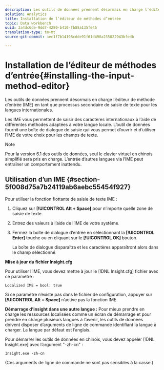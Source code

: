 ```yaml
---
description: Les outils de données prennent désormais en charge l’éditeur de méthode d’entrée (IME) en tant que processus secondaire de saisie de texte pour les langues internationales.
solution: Analytics
title: Installation de l’éditeur de méthodes d’entrée
topic: Data workbench
uuid: 2a4dc6de-9dd7-4280-b410-fb88a135fe45
translation-type: tm+mt
source-git-commit: aec1f7b14198cdde91f61d490a235022943bfedb

---
```



# Installation de l’éditeur de méthodes d’entrée{#installing-the-input-method-editor}

Les outils de données prennent désormais en charge l’éditeur de méthode d’entrée (IME) en tant que processus secondaire de saisie de texte pour les langues internationales.

Les IME vous permettent de saisir des caractères internationaux à l’aide de différentes méthodes adaptées à votre langue locale. L’outil de données fournit une boîte de dialogue de saisie qui vous permet d’ouvrir et d’utiliser l’IME de votre choix pour les champs de texte.

>[!NOTE]
>
>Pour la version 6.1 des outils de données, seul le clavier virtuel en chinois simplifié sera pris en charge. L’entrée d’autres langues via l’IME peut entraîner un comportement inattendu.

## Utilisation d’un IME {#section-5f008d75a7b24119ab6aebc55454f927}

Pour utiliser la fonction flottante de saisie de texte IME :

1. Cliquez sur **[!UICONTROL Alt + Space]** pour n’importe quelle zone de saisie de texte.
1. Entrez des valeurs à l’aide de l’IME de votre système.
1. Fermez la boîte de dialogue d’entrée en sélectionnant la **[!UICONTROL Enter]** touche ou en cliquant sur le **[!UICONTROL OK]** bouton.

   La boîte de dialogue disparaîtra et les caractères apparaîtront alors dans le champ sélectionné.

**Mise à jour du fichier Insight.cfg**

Pour utiliser l’IME, vous devez mettre à jour le [!DNL Insight.cfg] fichier avec ce paramètre :

```
Localized IME = bool: true
```

Si ce paramètre n’existe pas dans le fichier de configuration, appuyer sur **[!UICONTROL Alt + Space]** n’active pas la fonction IME.

**Démarrage d’Insight dans une autre langue :** Pour mieux prendre en charge les ressources localisées comme un écran de démarrage et pour prendre en charge plusieurs langues à l’avenir, les outils de données doivent disposer d’arguments de ligne de commande identifiant la langue à charger. La langue par défaut est l’anglais.

Pour démarrer les outils de données en chinois, vous devez appeler [!DNL Insight.exe] avec l’argument &quot;-zh-cn&quot; :

```
Insight.exe -zh-cn
```

(Ces arguments de ligne de commande ne sont pas sensibles à la casse.)
